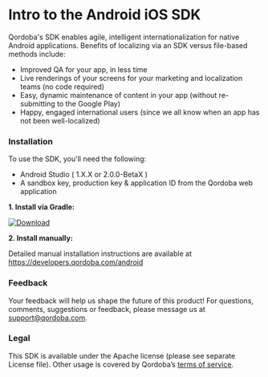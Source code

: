 # Intro to the Android iOS SDK


Qordoba's SDK enables agile, intelligent internationalization for native Android applications. Benefits of localizing via an SDK versus file-based methods include:

* Improved QA for your app, in less time
* Live renderings of your screens for your marketing and localization teams (no code required)
* Easy, dynamic maintenance of content in your app (without re-submitting to the Google Play)
* Happy, engaged international users (since we all know when an app has not been well-localized)


### Installation

To use the SDK, you'll need the following:

* Android Studio ( 1.X.X or 2.0.0-BetaX )
* A sandbox key, production key & application ID from the Qordoba web application


**1. Install via Gradle:**

[ ![Download](https://api.bintray.com/packages/qordobaandroidsdk/maven/qordoba-sdk/images/download.svg) ](https://bintray.com/qordobaandroidsdk/maven/qordoba-sdk/_latestVersion)

**2. Install manually:**

Detailed manual installation instructions are available at https://developers.qordoba.com/android


### Feedback

Your feedback will help us shape the future of this product! For questions, comments, suggestions or feedback, please message us at support@qordoba.com.


### Legal

This SDK is available under the Apache license (please see separate License file). Other usage is covered by Qordoba’s [terms of service](http://www.qordoba.com/terms.html).
